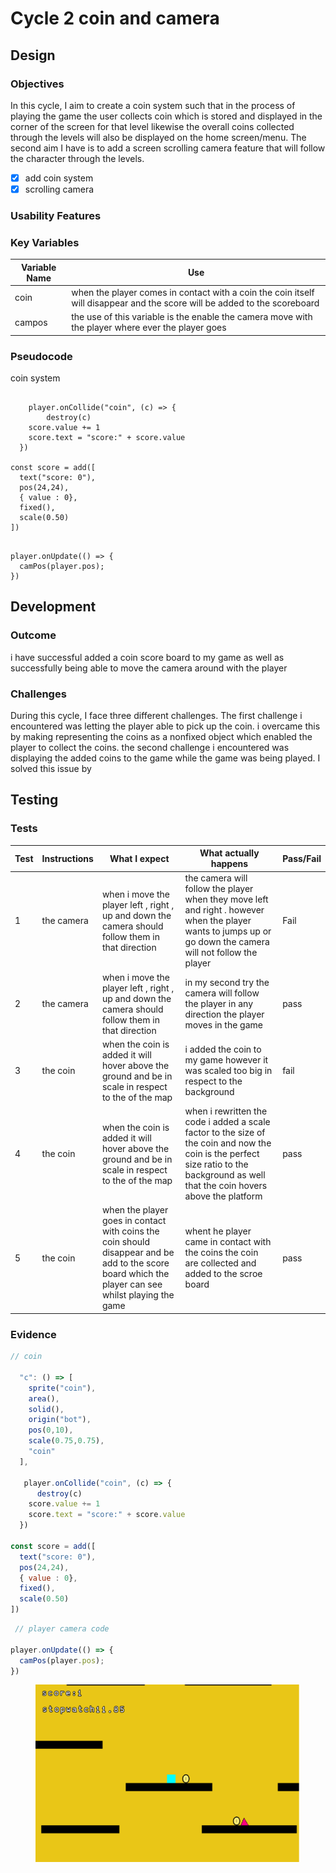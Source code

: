 # Cycle 2 coin and camera

##

## Design

### Objectives

In this cycle, I aim to create a coin system such that in the process of playing the game the user collects coin which is stored and displayed in the corner of the screen for that level likewise the overall coins collected through the levels will also be displayed on the home screen/menu. The second aim I have is to add a screen scrolling camera feature that will follow the character through the levels. &#x20;

* [x] add coin system&#x20;
* [x] scrolling camera&#x20;

### Usability Features

&#x20;&#x20;

### Key Variables

| Variable Name | Use                                                                                                                          |
| ------------- | ---------------------------------------------------------------------------------------------------------------------------- |
| coin          | when the player comes in contact with a  coin the coin itself will disappear and the score  will be added to the scoreboard  |
|  campos       | the use of this variable  is the enable the camera move with the player where ever the player goes                           |

### Pseudocode

coin system

```

	player.onCollide("coin", (c) => {
		destroy(c)
    score.value += 1
    score.text = "score:" + score.value
  })

const score = add([
  text("score: 0"),
  pos(24,24),
  { value : 0},
  fixed(),
  scale(0.50)
])


```

```
player.onUpdate(() => {
  camPos(player.pos);  
})
```

## Development

### Outcome

i have successful added a coin score board to my game as well as successfully  being able to move the camera around with the player&#x20;

### Challenges

During this cycle, I face three different challenges. The first challenge i encountered was letting the player able to pick up the coin. i overcame this by making representing the coins as a nonfixed object which enabled the player to collect the coins. the second challenge i encountered was displaying the added coins to the game while the game was being played. I solved this issue by&#x20;

## Testing



### Tests

| Test | Instructions | What I expect                                                                                                                                        | What actually happens                                                                                                                                                                    | Pass/Fail |
| ---- | ------------ | ---------------------------------------------------------------------------------------------------------------------------------------------------- | ---------------------------------------------------------------------------------------------------------------------------------------------------------------------------------------- | --------- |
| 1    | the camera   | when i move the player left , right , up and down the camera should follow them in that direction                                                    | the camera will follow the player when they move left and right . however when the player wants to jumps up or go down the camera will not follow the player                             | Fail      |
| 2    | the camera   | when i move the player left , right , up and down the camera should follow them in that direction                                                    | in my second try the camera will follow the player in any direction the player moves in the game                                                                                         | pass      |
| 3    | the coin     | when the coin is added it will hover  above the ground and be in scale in respect to the of the map                                                  | i added the coin to my game however it was scaled too big in respect to the background                                                                                                   | fail      |
| 4    | the coin     | when the coin is added it will hover  above the ground and be in scale in respect to the of the map                                                  | when i rewritten the code i added a  scale factor to the size of the coin and now the coin is the perfect size ratio to the background as well that  the coin hovers above the platform  | pass      |
| 5    | the coin     | when the player goes in contact with coins the coin should disappear and be add to the score board which the player can see whilst playing the game  | whent he player came in contact with the coins the coin are collected and added to the scroe board                                                                                       | pass      |

### Evidence



```javascript
// coin 
   
  "c": () => [
    sprite("coin"),
    area(),
    solid(),
    origin("bot"),
    pos(0,10),
    scale(0.75,0.75),
    "coin"
  ],
               
   player.onCollide("coin", (c) => {
      destroy(c)
    score.value += 1
    score.text = "score:" + score.value
  })

const score = add([
  text("score: 0"),
  pos(24,24),
  { value : 0},
  fixed(),
  scale(0.50)
])

```

```javascript
 // player camera code 
 
player.onUpdate(() => {
  camPos(player.pos);  
})
```

<figure><img src="../.gitbook/assets/image (9).png" alt=""><figcaption></figcaption></figure>
